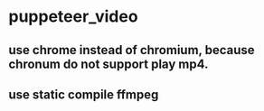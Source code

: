 # puppeteer_video
## use chrome instead of chromium, because chronum do not support play mp4.
## use static compile ffmpeg 
